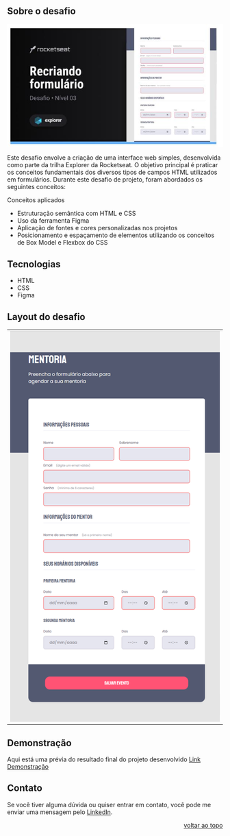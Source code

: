 <a name="readme-top"></a>

## Sobre o desafio
![preview](img/preview1.png)

Este desafio envolve a criação de uma interface web simples, 
desenvolvida como parte da trilha Explorer da Rocketseat. 
O objetivo principal é praticar os conceitos fundamentais dos diversos tipos de campos HTML utilizados em formulários. 
Durante este desafio de projeto, foram abordados os seguintes conceitos:

Conceitos aplicados
* Estruturação semântica com HTML e CSS
* Uso da ferramenta Figma
* Aplicação de fontes e cores personalizadas nos projetos
* Posicionamento e espaçamento de elementos utilizando os conceitos de Box Model e Flexbox do CSS

 ## Tecnologias
- HTML
- CSS
- Figma

  
## Layout do desafio
<table>
  <tr>
    <td><img src="img/Mentoria.png"></td>
  </tr>   
</table>


## Demonstração
Aqui está uma prévia do resultado final do projeto desenvolvido
[Link Demonstração](https://rs-ferreira.github.io/Flutuar.com/)


## Contato
Se você tiver alguma dúvida ou quiser entrar em contato, você pode me enviar uma mensagem pelo
[LinkedIn](https://www.linkedin.com/in/ronaldosf).


<p align="right"><a href="#readme-top">voltar ao topo</a></p>
